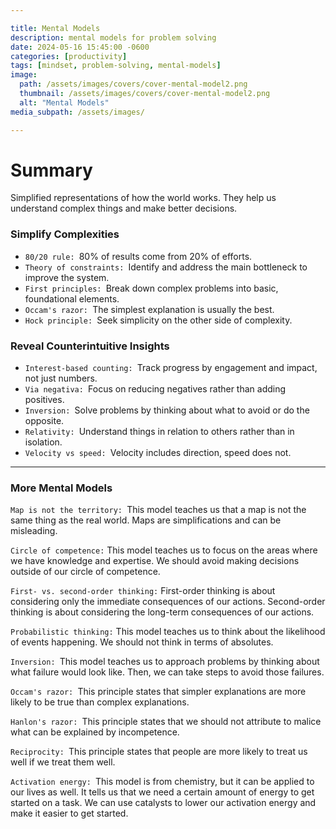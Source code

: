 ```yaml
---

title: Mental Models
description: mental models for problem solving
date: 2024-05-16 15:45:00 -0600
categories: [productivity]
tags: [mindset, problem-solving, mental-models]
image:
  path: /assets/images/covers/cover-mental-model2.png
  thumbnail: /assets/images/covers/cover-mental-model2.png
  alt: "Mental Models"
media_subpath: /assets/images/

---
```


# Summary
Simplified representations of how the world works. They help us understand complex things and make better decisions.

### Simplify Complexities
- `80/20 rule: `80% of results come from 20% of efforts.
- `Theory of constraints: `Identify and address the main bottleneck to improve the system.
- `First principles: `Break down complex problems into basic, foundational elements.
- `Occam's razor: `The simplest explanation is usually the best.
- `Hock principle: `Seek simplicity on the other side of complexity.

### Reveal Counterintuitive Insights
- `Interest-based counting: `Track progress by engagement and impact, not just numbers.
- `Via negativa: `Focus on reducing negatives rather than adding positives.
- `Inversion: `Solve problems by thinking about what to avoid or do the opposite.
- `Relativity: `Understand things in relation to others rather than in isolation.
- `Velocity vs speed: `Velocity includes direction, speed does not.


---
### More Mental Models

`Map is not the territory: `This model teaches us that a map is not the same thing as the real world. Maps are simplifications and can be misleading.

`Circle of competence:` This model teaches us to focus on the areas where we have knowledge and expertise. We should avoid making decisions outside of our circle of competence.

`First- vs. second-order thinking:` First-order thinking is about considering only the immediate consequences of our actions. Second-order thinking is about considering the long-term consequences of our actions.

`Probabilistic thinking:` This model teaches us to think about the likelihood of events happening. We should not think in terms of absolutes.

`Inversion: `This model teaches us to approach problems by thinking about what failure would look like. Then, we can take steps to avoid those failures.

`Occam's razor: `This principle states that simpler explanations are more likely to be true than complex explanations.

`Hanlon's razor: `This principle states that we should not attribute to malice what can be explained by incompetence.

`Reciprocity: `This principle states that people are more likely to treat us well if we treat them well.

`Activation energy: `This model is from chemistry, but it can be applied to our lives as well. It tells us that we need a certain amount of energy to get started on a task. We can use catalysts to lower our activation energy and make it easier to get started.
